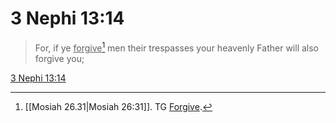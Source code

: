 # 3 Nephi 13:14

> For, if ye <u>forgive</u>[^a] men their trespasses your heavenly Father will also forgive you;

[3 Nephi 13:14](https://www.churchofjesuschrist.org/study/scriptures/bofm/3-ne/13?lang=eng&id=p14#p14)


[^a]: [[Mosiah 26.31|Mosiah 26:31]]. TG [Forgive](https://www.churchofjesuschrist.org/study/scriptures/tg/forgive?lang=eng).
